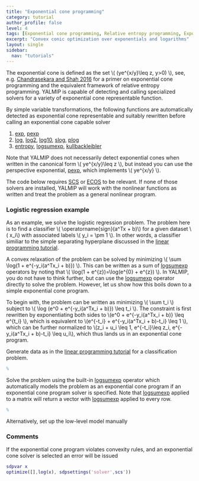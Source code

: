 ```yaml
---
title: "Exponential cone programming"
category: tutorial
author_profile: false
level: 4
tags: [Exponential cone programming, Relative entropy programming, Exponential and logarithmic functions, Logistic regression]
excerpt: "Convex conic optimization over exponentials and logarithms"
layout: single
sidebar:
  nav: "tutorials"
---
```


The exponential cone is defined as the set \\(  (ye^{x/y}\leq z, y>0) \\), see, e.g. [Chandrasekara and Shah 2016](/reference/chandrasekaran2016) for a primer on exponential cone programming and the equivalent framework of relative entropy programming. YALMIP is capable of detecting and calling specialized solvers for a variety of exponential cone representable function. 

By simple variable transformations, the following functions are automatically detected as exponential cone representable and suitably rewritten before calling an exponential cone capable solver

1. [exp](/command/exp), [pexp](/command/pexp)
2. [log](/command/log), [log2](/command/log), [log10](/command/log), [slog](/command/log), [plog](/command/plog)
3. [entropy](/command/entropy), [logsumexp](/command/logsumexp), [kullbackleibler](/command/kullbackleibler)

Note that YALMIP does not necessarily detect exponential cones when written in the canonical form \\( ye^{x/y}\leq z \\), but instead you can use the perspective exponential, [pexp](/command/pexp), which implements  \\( ye^{x/y} \\).

The code below requires [SCS](/solver/scs) or [ECOS](/solver/ecos) to be relevant. If none of those solvers are installed, YALMIP will work with the nonlinear functions as written and treat the problem as a general nonlinear program.

### Logistic regression example

As an example, we solve the logistic regression problem. The problem here is to find a classifier \\( \operatorname{sign}(a^Tx + b)\\) for a given dataset \\( x_i\\) with associated labels \\( y_i = \pm 1 \\). In other words, a classifier similiar to the simple separating hyperplane discussed in the [linear programming tutorial](/tutorials/linearprogramming). 

A convex relaxation of the problem can be solved by minimizing \\( \sum \log(1 + e^{-y_i(a^Tx_i + b)}) \\). This can be written as a sum of [logsumexp](/command/logsumexp) operators by noting that \\( \log(1 + e^{z})=\log(e^{0} + e^{z}) \\). In YALMIP, you do not have to think further, but can use the [logsumexp](/command/logsumexp) operator directly to solve the problem. However, let us show how this boils down to a simple exponential cone program.

To begin with, the problem can be written as minimizing \\( \sum t_i \\) subject to \\( \log (e^0 + e^{-y_i(a^Tx_i + b)}) \leq t_i \\). The constraint is first rewritten by exponentiating both sides to  \\(e^0 + e^{-y_i(a^Tx_i + b)} \leq e^{t_i} \\), which is equivalent to  \\(e^{-t_i} + e^{-y_i(a^Tx_i + b)-t_i} \leq 1 \\), which can be further normalized to \\(z_i + u_i \leq 1, e^{-t_i}\leq z_i, e^{-y_i(a^Tx_i + b)-t_i} \leq u_i\\), which thus lands us in an exponential cone program.

Generate data as in the [linear programming tutorial](/tutorials/linearprogramming) for a classification problem. 

````matlab
%
````

Solve the problem using the built-in  [logsumexp](/command/logsumexp) operator which automatically models the problem as an exponential cone program if an exponential cone program solver is specified. Note that [logsumexp](/command/logsumexp) applied to a matrix will return a vector with  [logsumexp](/command/logsumexp) applied to every row. 

````matlab
%
````

Alternatively, set up the low-level model manually




### Comments

If the exponential cone program violates convexity rules, and an exponential cone solver is selected an error will be issued

````matlab
sdpvar x
optimize([],log(x), sdpsettings('solver',scs'))
````
